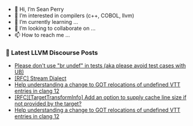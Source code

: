 - 👋 Hi, I’m Sean Perry
- 👀 I’m interested in compilers (c++, COBOL, llvm)
- 🌱 I’m currently learning ...
- 💞️ I’m looking to collaborate on ...
- 📫 How to reach me ...

<!---
s66perry/s66perry is a ✨ special ✨ repository because its `README.md` (this file) appears on your GitHub profile.
You can click the Preview link to take a look at your changes.
--->
### 📕 Latest LLVM Discourse Posts

<!-- DISCOURSE-LLVM:START -->
- [Please don&#39;t use &quot;br undef&quot; in tests &lpar;aka please avoid test cases with UB&rpar;](https://discourse.llvm.org/t/please-dont-use-br-undef-in-tests-aka-please-avoid-test-cases-with-ub/63115#post_1)
- [[RFC] Stream Dialect](https://discourse.llvm.org/t/rfc-stream-dialect/63028#post_19)
- [Help understanding a change to GOT relocations of undefined VTT entries in clang 12](https://discourse.llvm.org/t/help-understanding-a-change-to-got-relocations-of-undefined-vtt-entries-in-clang-12/63090#post_7)
- [[RFC][TargetTransformInfo] Add an option to supply cache line size if not provided by the target?](https://discourse.llvm.org/t/rfc-targettransforminfo-add-an-option-to-supply-cache-line-size-if-not-provided-by-the-target/63114#post_3)
- [Help understanding a change to GOT relocations of undefined VTT entries in clang 12](https://discourse.llvm.org/t/help-understanding-a-change-to-got-relocations-of-undefined-vtt-entries-in-clang-12/63090#post_6)
<!-- DISCOURSE-LLVM:END -->
